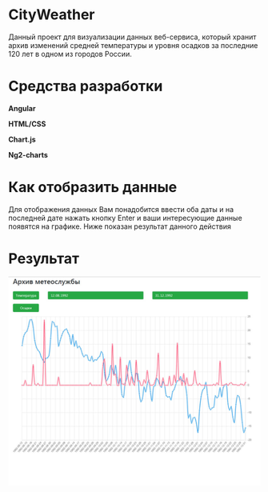 # CityWeather

Данный проект для визуализации данных веб-сервиса, который хранит архив изменений средней температуры и
уровня осадков за последние 120 лет в одном из городов России.

# Средства разработки

**Angular**

**HTML/CSS**

**Chart.js**

**Ng2-charts**

# Как отобразить данные

Для отображения данных Вам понадобится ввести оба даты и на последней дате нажать кнопку Enter и ваши
интересующие данные появятся на графике. Ниже показан результат данного действия

# Результат

![](src/assets/result.jpg)
